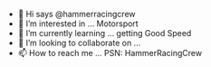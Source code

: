 - 👋 Hi says @hammerracingcrew
- 👀 I’m interested in ... Motorsport 
- 🌱 I’m currently learning ... getting Good Speed 
- 💞️ I’m looking to collaborate on ...
- 📫 How to reach me ... PSN: HammerRacingCrew 

<!---
hammerracingcrew/hammerracingcrew is a ✨ special ✨ repository because its `README.md` (this file) appears on your GitHub profile.
You can click the Preview link to take a look at your changes.
--->
